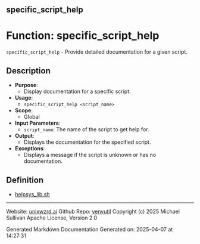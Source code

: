 ## specific_script_help
# Function: specific_script_help
 `specific_script_help` - Provide detailed documentation for a given script.
## Description
- **Purpose**:
  - Display documentation for a specific script.
- **Usage**: 
  - `specific_script_help <script_name>`
- **Scope**:
  - Global
- **Input Parameters**: 
  - `script_name`: The name of the script to get help for.
- **Output**: 
  - Displays the documentation for the specified script.
- **Exceptions**: 
  - Displays a message if the script is unknown or has no documentation.

## Definition 

* [helpsys_lib.sh](../helpsys_lib_sh.md)
---

Website: [unixwzrd.ai](https://unixwzrd.ai)
Github Repo: [venvutil](https://github.com/unixwzrd/venvutil)
Copyright (c) 2025 Michael Sullivan
Apache License, Version 2.0

Generated Markdown Documentation
Generated on: 2025-04-07 at 14:27:31
